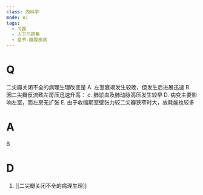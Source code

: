 ```yaml
---
class: 内科学
mode: A1
tags:
  - 习题
  - 人卫习题集
  - 章节-瓣膜疾病
---
```


# Q
二尖瓣关闭不全的病理生理改变是
A. 左室衰竭发生较晚，但发生后进展迅速
B. 因二尖瓣反流致左房压迅速升高：
c. 肺淤血及肺动脉高压发生较早
D. 病变主要影响左室，而左房无扩张
E. 由于收缩期室壁张力较二尖瓣狭窄时大，故耗能也较多
# A
B
# D
1. [[二尖瓣关闭不全的病理生理]]